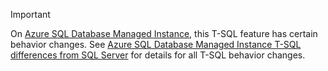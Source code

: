 > [!IMPORTANT]  
> On [Azure SQL Database Managed Instance](https://docs.microsoft.com/en-us/azure/sql-database/sql-database-managed-instance), this T-SQL feature has certain behavior changes. See [Azure SQL Database Managed Instance T-SQL differences from SQL Server](sql-database-managed-instance-transact-sql-information.md) for details for all T-SQL behavior changes.